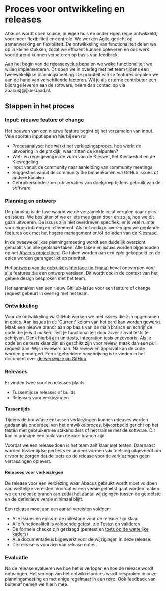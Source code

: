 # Proces voor ontwikkeling en releases

Abacus wordt open source, in eigen huis en onder eigen regie ontwikkeld, voor meer flexibiliteit en controle.
We werken Agile, gericht op samenwerking en flexibiliteit. De ontwikkeling van functionaliteit delen we op in
kleine stukken, zodat we efficiënt kunnen opleveren en ons werk voortdurend kunnen verbeteren op basis
van feedback.

Aan het begin van de releasecyclus bepalen we welke functionaliteit we willen implementeren. Dit doen we in overleg met
het team tijdens een tweewekelijkse planningsmeeting. De prioriteit van de features bepalen we aan de hand van
verschillende factoren. Wil je als externe contributor een bijdrage leveren aan de software, neem dan contact op via abacus[@]kiesraad.nl.

## Stappen in het proces

### Input: nieuwe feature of change

Het bouwen van een nieuwe feature begint bij het verzamelen van input. Vele soorten input spelen hierbij een rol:

- Procesanalyse: hoe werkt het verkiezingsproces, hoe werkt de uitvoering in de praktijk, waar zitten de knelpunten?
- Wet- en regelgeving in de vorm van de Kieswet, het Kiesbesluit en de Kiesregeling
- Input vanuit de community naar aanleiding van community meetings
- Suggesties vanuit de community die binnenkomen via GitHub issues of andere kanalen
- Gebruikersonderzoek: observaties van doelgroep tijdens gebruik van de software

### Planning en ontwerp

De planning is de fase waarin we de verzamelde input vertalen naar epics en issues. We besluiten of we er iets mee gaan
doen en zo ja, hoe we dit gaan uitvoeren. De issues zijn niet overdreven specifiek: er is veel ruimte voor eigen inbreng
en refinement.
Als het nodig is overleggen we geplande features ook met het hogere management en/of de leden van de Kiesraad.

In de tweewekelijkse planningsmeeting wordt een duidelijk overzicht gemaakt van alle geplande taken. Alle taken en
issues worden bijgehouden op het [Abacus projectbord](https://github.com/orgs/kiesraad/projects/1).
De taken worden aan een _epic_ gekoppeld en de epics worden gerangschikt op prioriteit.

Het [ontwerp van de gebruikersinterface (in Figma)](https://www.figma.com/design/xHDfsv69Nhmk3IrWC0303B/Public---Kiesraad---Abacus-Software-voor-verkiezingsuitslagen-en-zetelverdeling?node-id=3190-11434) bevat ontwerpen voor alle features die een ontwerp vereisen.
Dit wordt ook in de context van het gehele design besproken met het team.

Het aanmaken van een nieuw GitHub-issue voor een feature of change request gebeurt in overleg met het team.

### Ontwikkeling

Voor de ontwikkeling via GitHub werken we met issues die zijn opgenomen in epics. Aan issues in de 'Current' kolom van het bord kan worden gewerkt. Maak een nieuwe branch aan op basis van de main branch en schrijf de code die je wilt maken. Test je functionaliteit door zover zinvol tests te schrijven. Denk hierbij aan unittests, integration tests enzovoorts. Als je code en de tests klaar zijn en geschikt zijn voor review, maak dan een pull request aan. Wijs reviewers aan. Na review en approval kan de code worden gemerged. Een uitgebreidere beschrijving is te vinden in het document over [de werkwijze op GitHub](</documentatie/GitHub werkwijze.md>).

### Releases

Er vinden twee soorten releases plaats:

- Tussentijdse releases of builds
- Releases voor verkiezingen

#### Tussentijds

Tijdens de bouwfase en tussen verkiezingen kunnen releases worden gedaan als onderdeel van het ontwikkelproces, bijvoorbeeld gericht op het testen met gebruikers en stakeholders of het trainen met de software. Dit kan in principe een build van de `main` branch zijn.

Voordat we een release doen is het team zelf klaar met testen. Daarnaast worden tussentijdse pentests en andere vormen van toetsing uitgevoerd om ervoor te zorgen dat de toets op de release voor de verkiezingen geen verrassingen oplevert.

#### Releases voor verkiezingen

De release voor een verkiezing waar Abacus gebruikt wordt moet voldoen aan wettelijke vereisten. Voordat
er een versie getoetst gaat worden maken we een release branch aan zodat het
aantal wijzigingen tussen de getoetste en de definitieve versie minimaal blijft.

Een release moet aan een aantal vereisten voldoen:

- Alle issues en epics in de milestone voor de release zijn klaar.
- Alle functionaliteit is voldoende getest, zie [Testen en valideren](</documentatie/Testen en kwaliteit.md>).
- De formele checks zijn geslaagd (pentest en [toets op de wettelijke kaders](https://wetten.overheid.nl/BWBR0034180/2023-11-01#Bijlage2))
- Alle documentatie is bijgewerkt voor de wijzigingen in deze release.
- De release is voorzien van release notes.

### Evaluatie

Na de release evalueren we hoe het is verlopen en hoe de release wordt ontvangen. Het verloop van het ontwikkelproces
wordt besproken in onze planningsmeeting en met enige regelmaat in een retro. Ook feedback van buitenaf nemen we hierin
mee.
